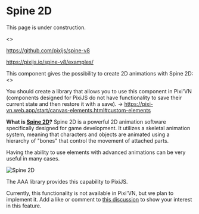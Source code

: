 # Spine 2D

This page is under construction.

<>

<https://github.com/pixijs/spine-v8>

<https://pixijs.io/spine-v8/examples/>

This component gives the possibility to create 2D animations with Spine 2D: <>

You should create a library that allows you to use this component in Pixi'VN (components designed for PixiJS do not have functionality to save their current state and then restore it with a save). -> <https://pixi-vn.web.app/start/canvas-elements.html#custom-elements>





**What is [Spine 2D](https://it.esotericsoftware.com/)?** Spine 2D is a powerful 2D animation software specifically designed for game development. It utilizes a skeletal animation system, meaning that characters and objects are animated using a hierarchy of "bones" that control the movement of attached parts.






Having the ability to use elements with advanced animations can be very useful in many cases.

![Spine 2D](https://mir-s3-cdn-cf.behance.net/project_modules/max_1200/de2430104264375.5f5f7f7bc8f90.gif)

The AAA library provides this capability to PixiJS.

Currently, this functionality is not available in Pixi'VN, but we plan to implement it. Add a like or comment to [this discussion](https://github.com/DRincs-Productions/pixi-vn/discussions/284) to show your interest in this feature.
